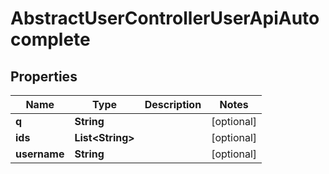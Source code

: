 

# AbstractUserControllerUserApiAutocomplete


## Properties

| Name | Type | Description | Notes |
|------------ | ------------- | ------------- | -------------|
|**q** | **String** |  |  [optional] |
|**ids** | **List&lt;String&gt;** |  |  [optional] |
|**username** | **String** |  |  [optional] |



